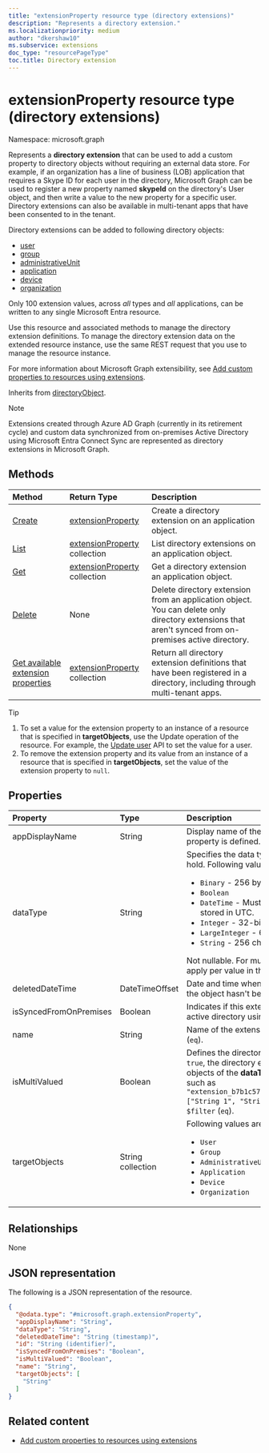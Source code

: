 ```yaml
---
title: "extensionProperty resource type (directory extensions)"
description: "Represents a directory extension."
ms.localizationpriority: medium
author: "dkershaw10"
ms.subservice: extensions
doc_type: "resourcePageType"
toc.title: Directory extension
---
```


# extensionProperty resource type (directory extensions)

Namespace: microsoft.graph

Represents a **directory extension** that can be used to add a custom property to directory objects without requiring an external data store. For example, if an organization has a line of business (LOB) application that requires a Skype ID for each user in the directory, Microsoft Graph can be used to register a new property named **skypeId** on the directory's User object, and then write a value to the new property for a specific user. Directory extensions can also be available in multi-tenant apps that have been consented to in the tenant.

Directory extensions can be added to following directory objects:
+ [user](../resources/user.md)
+ [group](../resources/group.md)
+ [administrativeUnit](../resources/administrativeunit.md)
+ [application](../resources/application.md)
+ [device](../resources/device.md)
+ [organization](../resources/organization.md)

Only 100 extension values, across *all* types and *all* applications, can be written to any single Microsoft Entra resource.

Use this resource and associated methods to manage the directory extension definitions. To manage the directory extension data on the extended resource instance, use the same REST request that you use to manage the resource instance.

For more information about Microsoft Graph extensibility, see [Add custom properties to resources using extensions](/graph/extensibility-overview).

Inherits from [directoryObject](directoryobject.md).

> [!NOTE]
> Extensions created through Azure AD Graph (currently in its retirement cycle) and custom data synchronized from on-premises Active Directory using Microsoft Entra Connect Sync are represented as directory extensions in Microsoft Graph.

## Methods

| Method       | Return Type | Description |
|:-------------|:------------|:------------|
| [Create](../api/application-post-extensionproperty.md) | [extensionProperty](extensionProperty.md) | Create a directory extension on an application object. |
| [List](../api/application-list-extensionproperty.md) | [extensionProperty](extensionProperty.md) collection | List directory extensions on an application object. |
| [Get](../api/extensionproperty-get.md) | [extensionProperty](extensionProperty.md) collection | Get a directory extension an application object. |
| [Delete](../api/extensionproperty-delete.md) | None | Delete directory extension from an application object. You can delete only directory extensions that aren't synced from on-premises active directory. |
| [Get available extension properties](../api/directoryobject-getavailableextensionproperties.md) | [extensionProperty](extensionProperty.md) collection | Return all directory extension definitions that have been registered in a directory, including through multi-tenant apps. |

> [!TIP]
> 1. To set a value for the extension property to an instance of a resource that is specified in **targetObjects**, use the Update operation of the resource. For example, the [Update user](../api/user-update.md) API to set the value for a user.
> 2. To remove the extension property and its value from an instance of a resource that is specified in **targetObjects**, set the value of the extension property to `null`.

## Properties

| Property     | Type        | Description |
|:-------------|:------------|:------------|
|appDisplayName|String| Display name of the application object on which this extension property is defined. Read-only. |
|dataType|String| Specifies the data type of the value the extension property can hold. Following values are supported. <ul><li>`Binary` - 256 bytes maximum</li><li>`Boolean`</li><li>`DateTime` - Must be specified in ISO 8601 format. Will be stored in UTC.</li><li>`Integer` - 32-bit value.</li><li>`LargeInteger` - 64-bit value.</li><li>`String` - 256 characters maximum</li></ul>Not nullable. For multivalued directory extensions, these limits apply per value in the collection. |
|deletedDateTime|DateTimeOffset|Date and time when this object was deleted. Always `null` when the object hasn't been deleted. Inherited from [directoryObject](directoryobject.md).|
|isSyncedFromOnPremises|Boolean| Indicates if this extension property was synced from on-premises active directory using Microsoft Entra Connect. Read-only. |
|name|String| Name of the extension property. Not nullable. Supports `$filter` (`eq`).|
|isMultiValued|Boolean| Defines the directory extension as a multi-valued property. When `true`, the directory extension property can store a collection of objects of the **dataType**; for example, a collection of string types such as `"extension_b7b1c57b532f40b8b5ed4b7a7ba67401_jobGroupTracker": ["String 1", "String 2"]`. The default value is `false`. Supports `$filter` (`eq`).|
|targetObjects|String collection| Following values are supported. Not nullable. <ul><li>`User`</li><li>`Group`</li><li>`AdministrativeUnit`</li><li>`Application`</li><li>`Device`</li><li>`Organization`</li></ul>|

## Relationships

None

## JSON representation

The following is a JSON representation of the resource.

<!-- {
  "blockType": "resource",
  "keyProperty": "id",
  "@odata.type": "microsoft.graph.extensionProperty",
  "baseType": "microsoft.graph.directoryObject",
  "openType": true
}
-->
``` json
{
  "@odata.type": "#microsoft.graph.extensionProperty",
  "appDisplayName": "String",
  "dataType": "String",
  "deletedDateTime": "String (timestamp)",
  "id": "String (identifier)",
  "isSyncedFromOnPremises": "Boolean",
  "isMultiValued": "Boolean",
  "name": "String",
  "targetObjects": [
    "String"
  ]
}
```

## Related content

+ [Add custom properties to resources using extensions](/graph/extensibility-overview)

<!-- uuid: 16cd6b66-4b1a-43a1-adaf-3a886856ed98
2019-02-04 14:57:30 UTC -->
<!-- {
  "type": "#page.annotation",
  "description": "extensionProperty resource",
  "keywords": "",
  "section": "documentation",
  "tocPath": ""
}-->

